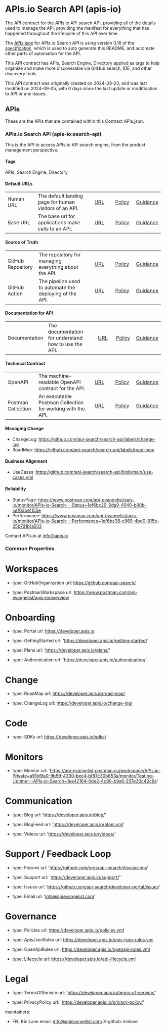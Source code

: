 # APIs.io Search API (apis-io)
The API contract for the APIs.io API search API, providing all of the details used to manage the API, providing the manifest for everything that has happened throughout the lifecycle of this API over time.

The [APIs.json](https://github.com/api-search/search-api/blob/main/apis.yml) for APIs.io Search API is using version 0.18 of the [specification](https://apisjson.org), which is used to auto generate this README, and automate other parts of automation for the API.

This API contract has APIs, Search Engine, Directory applied as tags to help organize and make more discoverable via GitHub search, IDE, and other discovery tools.

This API contract was originally created on 2024-08-20, and was last modified on 2024-09-05, with 0 days since the last update or modification to API or any issues.

## APIs
These are the APIs that are contained within this Contract APIs.json.

### APIs.io Search API (apis-io:search-api)
This is the API to access APIs.io API search engine, from the product management perspective.

#### Tags
APIs, Search Engine, Directory

#### Default URLs
<table style="width: 100%">
    <tr>
        <td width="20%">Human URL</td>
        <td width="35%">The default landing page for human visitors of an API.</td>
        <td width="15%" align="center"><a href="https://developer.apis.io/documentation" align="center">URL</a></td>
        <td width="15%" align="center"><a href="https://developer.apis.io/documentation">Policy</a></td>
        <td width="15%" align="center"><a href="https://developer.apis.io/documentation">Guidance</a></td>
    </tr>
    <tr>
        <td width="20%">Base URL</td>
        <td width="35%">The base url for applications make calls to an API.</td>
        <td width="15%" align="center"><a href="https://search-api.apis.io" align="center">URL</a></td>
        <td width="15%" align="center"><a href="https://search-api.apis.io">Policy</a></td>
        <td width="15%" align="center"><a href="https://search-api.apis.io">Guidance</a></td>
    </tr>    
</table>
    
#### Source of Truth
<table style="width: 100%">
    <tr>
        <td width="20%">GitHub Repository</td>
        <td width="35%">The repository for managing everything about the API.</td>
        <td width="15%" align="center"><a href="https://github.com/api-search/search-api    " align="center">URL</a></td>
        <td width="15%" align="center"><a href="https://developer.apis.io/documentation">Policy</a></td>
        <td width="15%" align="center"><a href="https://developer.apis.io/documentation">Guidance</a></td>
    </tr>
    <tr>
        <td width="20%">GitHub Action</td>
         <td width="35%">The pipeline used to automate the deploying of the API.</td>
        <td width="15%" align="center"><a href="https://github.com/api-search/search-api/blob/main/.github/workflows/pipeline.yml " align="center">URL</a></td>
        <td width="15%" align="center"><a href="https://search-api.apis.io">Policy</a></td>
        <td width="15%" align="center"><a href="https://search-api.apis.io">Guidance</a></td>
    </tr>    
</table>

#### Documentation for API
<table style="width: 100%">
    <tr>
        <td width="20%">Documentation</td>
        <td width="35%">The documentation for understand how to use the API.</td>
        <td width="15%" align="center"><a href="https://developer.apis.io/documentation/" align="center">URL</a></td>
        <td width="15%" align="center"><a href="https://developer.apis.io/documentation">Policy</a></td>
        <td width="15%" align="center"><a href="https://developer.apis.io/documentation">Guidance</a></td>
    </tr>  
</table>

#### Technical Contract
<table style="width: 100%">
    <tr>
        <td width="20%">OpenAPI</td>
        <td width="35%">The machine-readable OpenAPI contract for the API.</td>
        <td width="15%" align="center"><a href="https://developer.apis.io/openapi" align="center">URL</a></td>
        <td width="15%" align="center"><a href="https://developer.apis.io/documentation">Policy</a></td>
        <td width="15%" align="center"><a href="https://developer.apis.io/documentation">Guidance</a></td>
    </tr>
    <tr>
        <td width="20%">Postman Collection</td>
         <td width="35%">An executable Postman Collection for working with the API.</td>
        <td width="15%" align="center"><a href="https://developer.apis.io/postman-collection/" align="center">URL</a></td>
        <td width="15%" align="center"><a href="https://search-api.apis.io">Policy</a></td>
        <td width="15%" align="center"><a href="https://search-api.apis.io">Guidance</a></td>
    </tr>    
</table>

#### Managing Change

- ChangeLog: https://github.com/api-search/search-api/labels/change-log
- RoadMap: https://github.com/api-search/search-api/labels/road-map

#### Business Alignment

- UseCases: https://github.com/api-search/search-api/blob/main/use-cases.yml

#### Reliability

- StatusPage: https://www.postman.com/api-evangelist/apis-io/monitor/APIs-io-Search---Status~1ef6bc29-9da9-4040-b98b-cef03be1155e              
- Performance: https://www.postman.com/api-evangelist/apis-io/monitor/APIs-io-Search---Performance~1ef6bc38-c969-4bd0-815b-25b7d1b1a503

Contact APIs.io at info@apis.io 

### Common Properties

  # Workspaces
  - type: GitHubOrganization
    url: https://github.com/api-search/ 

  - type: PostmanWorkspace
    url: https://www.postman.com/api-evangelist/apis-io/overview

  # Onboarding
  - type: Portal
    url: https://developer.apis.io

  - type: GettingStarted
    url: 'https://developer.apis.io/getting-started/'  

  - type: Plans
    url: 'https://developer.apis.io/plans/'         

  - type: Authentication
    url: 'https://developer.apis.io/authentication/'            

  # Change
  - type: RoadMap
    url: https://developer.apis.io/road-map/

  - type: ChangeLog
    url: https://developer.apis.io/change-log/                             

  # Code
  - type: SDKs
    url: https://developer.apis.io/sdks/                                          

  # Monitors
  - type: Monitor
    url: 'https://api-evangelist.postman.co/workspace/APIs.io-Private~a91b6fa0-9b59-4330-bec4-bf87c30b853a/monitor/Testing-Uptime---APIs-io-Search~1ee42164-0de2-4c80-b9a6-257e30c42c9e'

  # Communication
  - type: Blog
    url: 'https://developer.apis.io/blog/' 

  - type: BlogFeed
    url: 'https://developer.apis.io/atom.xml'

  - type: Videos
    url: 'https://developer.apis.io/videos/'   

  # Support / Feedback Loop
  - type: Forums
    url: 'https://github.com/orgs/api-search/discussions'

  - type: Support
    url: 'https://developer.apis.io/support/''

  - type: Issues
    url: 'https://github.com/api-search/developer-portal/issues' 

  - type: Email
    url: 'info@apievangelist.com'

  # Governance
  - type: Policies
    url: https://developer.apis.io/policies.yml

  - type: ApisJsonRules
    url:  https://developer.apis.io/apis-json-rules.yml

  - type: OpenApiRules
    url: https://developer.apis.io/openapi-rules.yml  

  - type: Lifecycle
    url: https://developer.apis.io/api-lifecycle.yml

  # Legal
  - type: TermsOfService
    url: 'https://developer.apis.io/terms-of-service/'  
    
  - type: PrivacyPolicy
    url: 'https://developer.apis.io/privacy-policy/' 
                       
    
maintainers:

  - FN: Kin Lane
    email: info@apievangelist.com
    X-github: kinlane